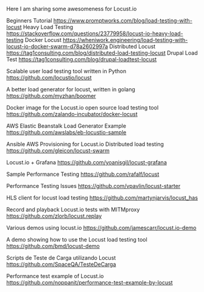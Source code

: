 Here I am sharing some awesomeness for Locust.io

Beginners Tutorial https://www.promptworks.com/blog/load-testing-with-locust
Heavy Load Testing https://stackoverflow.com/questions/23779958/locust-io-heavy-load-testing
Docker Locust https://wheniwork.engineering/load-testing-with-locust-io-docker-swarm-d78a2602997a
Distributed Locust https://tag1consulting.com/blog/distributed-load-testing-locust
Drupal Load Test https://tag1consulting.com/blog/drupal-loadtest-locust

Scalable user load testing tool written in Python https://github.com/locustio/locust

A better load generator for locust, written in golang https://github.com/myzhan/boomer

Docker image for the Locust.io open source load testing tool https://github.com/zalando-incubator/docker-locust

AWS Elastic Beanstalk Load Generator Example https://github.com/awslabs/eb-locustio-sample

Ansible AWS Provisioning for Locust.io Distributed load testing https://github.com/gleicon/locust-swarm

 Locust.io + Grafana https://github.com/yoanisgil/locust-grafana

Sample Performance Testing https://github.com/rafalf/locust

Performance Testing Issues https://github.com/vpavlin/locust-starter

HLS client for locust load testing https://github.com/martynjarvis/locust_has

Record and playback Locust.io tests with MITMproxy https://github.com/zlorb/locust.replay

Various demos using locust.io https://github.com/jamescarr/locust.io-demo

A demo showing how to use the Locust load testing tool https://github.com/bmd/locust-demo

Scripts de Teste de Carga utilizando Locust  https://github.com/SpaceQA/TesteDeCarga

Performance test example of Locust.io https://github.com/noppanit/performance-test-example-by-locust
